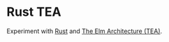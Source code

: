 # Rust TEA

Experiment with [Rust](https://www.rust-lang.org/) and [The Elm Architecture (TEA)](https://guide.elm-lang.org/architecture/).
